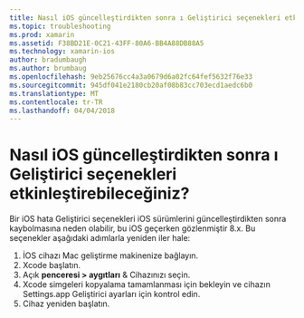 ```yaml
---
title: Nasıl iOS güncelleştirdikten sonra ı Geliştirici seçenekleri etkinleştirebileceğiniz?
ms.topic: troubleshooting
ms.prod: xamarin
ms.assetid: F38BD21E-0C21-43FF-80A6-BB4A88DB88A5
ms.technology: xamarin-ios
author: bradumbaugh
ms.author: brumbaug
ms.openlocfilehash: 9eb25676cc4a3a0679d6a02fc64fef5632f76e33
ms.sourcegitcommit: 945df041e2180cb20af08b83cc703ecd1aedc6b0
ms.translationtype: MT
ms.contentlocale: tr-TR
ms.lasthandoff: 04/04/2018
---
```

# <a name="how-can-i-reenable-developer-options-after-updating-ios"></a>Nasıl iOS güncelleştirdikten sonra ı Geliştirici seçenekleri etkinleştirebileceğiniz?

Bir iOS hata Geliştirici seçenekleri iOS sürümlerini güncelleştirdikten sonra kaybolmasına neden olabilir, bu iOS geçerken gözlenmiştir 8.x. Bu seçenekler aşağıdaki adımlarla yeniden iler hale:

1. İOS cihazı Mac geliştirme makinenize bağlayın.
2. Xcode başlatın.
3. Açık **penceresi > aygıtları** & Cihazınızı seçin.
4. Xcode simgeleri kopyalama tamamlanması için bekleyin ve cihazın Settings.app Geliştirici ayarları için kontrol edin.
5. Cihaz yeniden başlatın.
